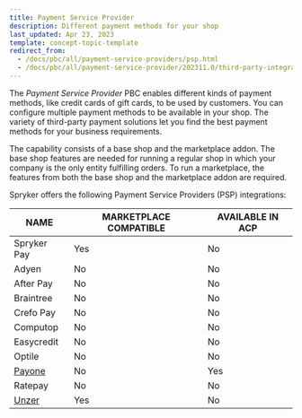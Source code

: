 ```yaml
---
title: Payment Service Provider
description: Different payment methods for your shop
last_updated: Apr 23, 2023
template: concept-topic-template
redirect_from:
  - /docs/pbc/all/payment-service-providers/psp.html
  - /docs/pbc/all/payment-service-provider/202311.0/third-party-integrations/payment-service-provider-integrations.html
---
```


The *Payment Service Provider* PBC enables different kinds of payment methods, like credit cards of gift cards, to be used by customers. You can configure multiple payment methods to be available in your shop. The variety of third-party payment solutions let you find the best payment methods for your business requirements.

The capability consists of a base shop and the marketplace addon. The base shop features are needed for running a regular shop in which your company is the only entity fulfilling orders. To run a marketplace, the features from both the base shop and the marketplace addon are required.

Spryker offers the following Payment Service Providers (PSP) integrations:

| NAME | MARKETPLACE COMPATIBLE | AVAILABLE IN ACP |
| --- | --- | --- |
| Spryker Pay | Yes | No |
| Adyen | No | No |
| After Pay | No | No |
| Braintree | No | No |
| Crefo Pay | No | No |
| Computop | No | No |
| Easycredit | No | No |
| Optile | No | No |
| [Payone](/docs/pbc/all/payment-service-provider/{{page.version}}/base-shop/third-party-integrations/payone/integration-in-the-back-office/payone-integration-in-the-back-office.html) | No | Yes |
| Ratepay | No | No |
| [Unzer](/docs/pbc/all/payment-service-provider/{{page.version}}/base-shop/third-party-integrations/unzer/unzer.html) | Yes | No |
